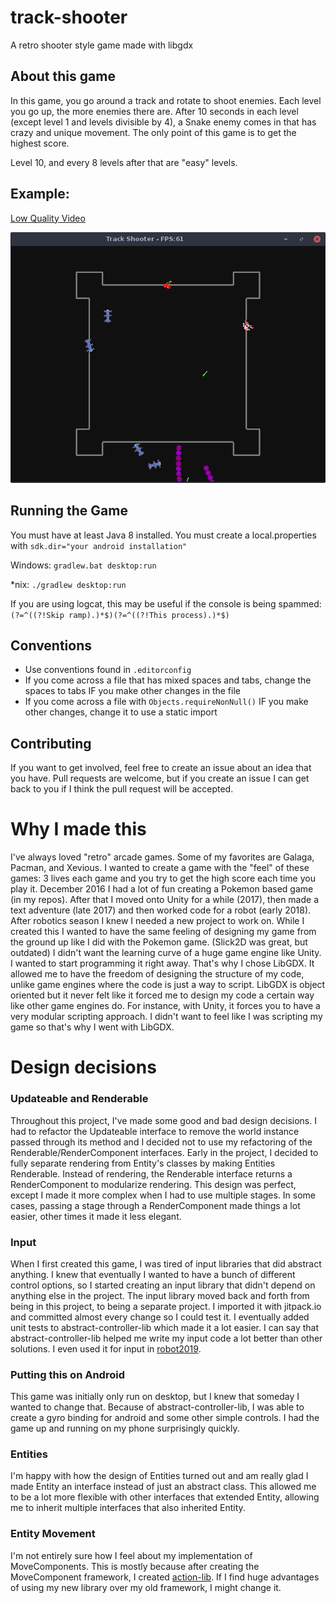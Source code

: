 # track-shooter
A retro shooter style game made with libgdx
## About this game
In this game, you go around a track and rotate to shoot enemies. Each level you go up, the more enemies there are.
After 10 seconds in each level (except level 1 and levels divisible by 4), a Snake enemy comes in that has crazy and unique movement. The only point of this game is to
get the highest score.

Level 10, and every 8 levels after that are "easy" levels.

## Example:
[Low Quality Video](https://www.youtube.com/watch?v=qpaIXSVZYBI "Track Shooter Demo Video")

![alt text](demo-screenshot.png?raw=true "Demo Screenshot")

## Running the Game
You must have at least Java 8 installed. You must create a local.properties with ```sdk.dir="your android installation"```

Windows: ```gradlew.bat desktop:run```

*nix: ```./gradlew desktop:run```

If you are using logcat, this may be useful if the console is being spammed: `(?=^((?!Skip ramp).)*$)(?=^((?!This process).)*$)`


## Conventions
* Use conventions found in `.editorconfig`
* If you come across a file that has mixed spaces and tabs, change the spaces to tabs IF you make other changes in the file
* If you come across a file with `Objects.requireNonNull()` IF you make other changes, change it to use a static import

## Contributing
If you want to get involved, feel free to create an issue about an idea that you have. Pull requests are welcome, but
if you create an issue I can get back to you if I think the pull request will be accepted.

# Why I made this
I've always loved "retro" arcade games. Some of my favorites are Galaga, Pacman, and Xevious. I wanted to create a game
with the "feel" of these games: 3 lives each game and you try to get the high score each time you play it. December 2016 I had
a lot of fun creating a Pokemon based game (in my repos). After that I moved onto Unity for a while (2017), then made a text adventure (late 2017)
and then worked code for a robot (early 2018). After robotics season I knew I needed a new project to work on. While I created this
I wanted to have the same feeling of designing my game from the ground up like I did with the Pokemon game. (Slick2D was great, but outdated) I didn't want
the learning curve of a huge game engine like Unity. I wanted to start programming it right away. That's why I chose LibGDX.
It allowed me to have the freedom of designing the structure of my code, unlike game engines where the code is just a way to script. 
LibGDX is object oriented but it never felt like it forced me to design my code a certain way like other game engines do. 
For instance, with Unity, it forces you to have a very modular scripting approach.
I didn't want to feel like I was scripting my game so that's why I went with LibGDX.

# Design decisions

### Updateable and Renderable
Throughout this project, I've made some good and bad design decisions. I had to refactor the Updateable interface to remove
the world instance passed through its method and I decided not to use my refactoring of the Renderable/RenderComponent interfaces.
Early in the project, I decided to fully separate rendering from Entity's classes by making Entities Renderable. Instead of rendering,
the Renderable interface returns a RenderComponent to modularize rendering. This design was perfect, except I made it more complex
when I had to use multiple stages. In some cases, passing a stage through a RenderComponent made things a lot easier, other times it made it
less elegant.

### Input
When I first created this game, I was tired of input libraries that did abstract anything. I knew that eventually I wanted to
have a bunch of different control options, so I started creating an input library that didn't depend on anything else in the
project. The input library moved back and forth from being in this project, to being a separate project. I imported it with
jitpack.io and committed almost every change so I could test it. I eventually added unit tests to abstract-controller-lib
which made it a lot easier. I can say that abstract-controller-lib helped me write my input code a lot better than other
solutions. I even used it for input in [robot2019](https://github.com/frc1444/robot2019).

### Putting this on Android
This game was initially only run on desktop, but I knew that someday I wanted to change that. Because of abstract-controller-lib,
I was able to create a gyro binding for android and some other simple controls. I had the game up and running on my phone
surprisingly quickly.

### Entities
I'm happy with how the design of Entities turned out and am really glad I made Entity an interface instead of just
an abstract class. This allowed me to be a lot more flexible with other interfaces that extended Entity, allowing me
to inherit multiple interfaces that also inherited Entity.

### Entity Movement
I'm not entirely sure how I feel about my implementation of MoveComponents. This is mostly because after creating the MoveComponent
framework, I created [action-lib](https://github.com/retrodaredevil/action-lib). If I find huge advantages of using my
new library over my old framework, I might change it.
